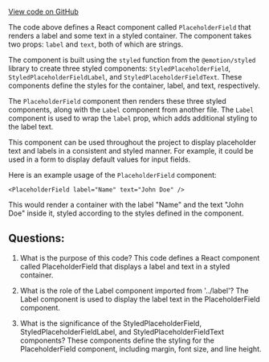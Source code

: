 [View code on GitHub](https://github.com/technologiestiftung/kulturdaten-frontend/blob/master/components/placeholderfield/index.tsx)

The code above defines a React component called `PlaceholderField` that renders a label and some text in a styled container. The component takes two props: `label` and `text`, both of which are strings.

The component is built using the `styled` function from the `@emotion/styled` library to create three styled components: `StyledPlaceholderField`, `StyledPlaceholderFieldLabel`, and `StyledPlaceholderFieldText`. These components define the styles for the container, label, and text, respectively. 

The `PlaceholderField` component then renders these three styled components, along with the `Label` component from another file. The `Label` component is used to wrap the `label` prop, which adds additional styling to the label text.

This component can be used throughout the project to display placeholder text and labels in a consistent and styled manner. For example, it could be used in a form to display default values for input fields. 

Here is an example usage of the `PlaceholderField` component:

```
<PlaceholderField label="Name" text="John Doe" />
```

This would render a container with the label "Name" and the text "John Doe" inside it, styled according to the styles defined in the component.
## Questions: 
 1. What is the purpose of this code?
   This code defines a React component called PlaceholderField that displays a label and text in a styled container.

2. What is the role of the Label component imported from '../label'?
   The Label component is used to display the label text in the PlaceholderField component.

3. What is the significance of the StyledPlaceholderField, StyledPlaceholderFieldLabel, and StyledPlaceholderFieldText components?
   These components define the styling for the PlaceholderField component, including margin, font size, and line height.